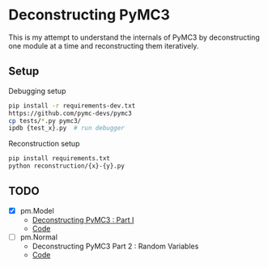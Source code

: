 # Deconstructing PyMC3

This is my attempt to understand the internals of PyMC3
by deconstructing one module at a time and reconstructing them iteratively.

## Setup

Debugging setup

```bash
pip install -r requirements-dev.txt
https://github.com/pymc-devs/pymc3
cp tests/*.py pymc3/
ipdb {test_x}.py  # run debugger
```

Reconstruction setup

```bash
pip install requirements.txt
python reconstruction/{x}-{y}.py
```

## TODO

- [x] pm.Model
  - [Deconstructing PyMC3 : Part I](http://antithesis.pub/pymc3/deconstruction/2019/11/06/deconstructing-pymc3-part-i.html)
  - [Code](reconstruction/01-model/)
- [ ] pm.Normal
  - Deconstructing PyMC3 Part 2 : Random Variables
  - [Code](reconstruction/02-distributions/)
